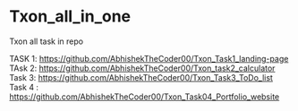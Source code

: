 # Txon_all_in_one
Txon all task in repo

TASK 1: https://github.com/AbhishekTheCoder00/Txon_Task1_landing-page
TAsk 2: https://github.com/AbhishekTheCoder00/Txon_task2_calculator
Task 3: https://github.com/AbhishekTheCoder00/Txon_Task3_ToDo_list
Task 4 : https://github.com/AbhishekTheCoder00/Txon_Task04_Portfolio_website
